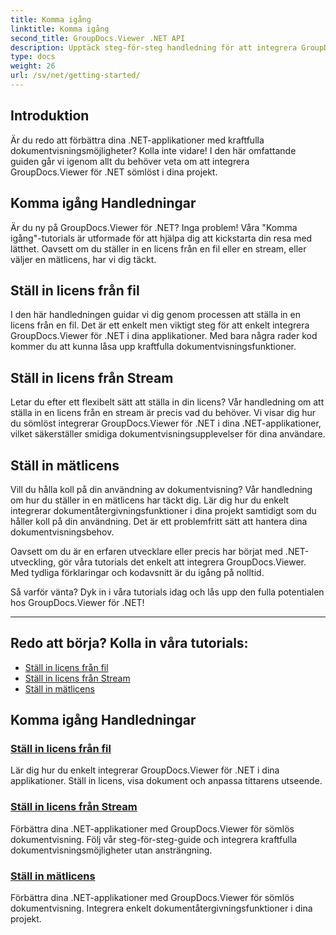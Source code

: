 ```yaml
---
title: Komma igång
linktitle: Komma igång
second_title: GroupDocs.Viewer .NET API
description: Upptäck steg-för-steg handledning för att integrera GroupDocs.Viewer för .NET sömlöst i dina applikationer. Lär dig att ställa in licenser och anpassa tittarens utseende.
type: docs
weight: 26
url: /sv/net/getting-started/
---
```


## Introduktion

Är du redo att förbättra dina .NET-applikationer med kraftfulla dokumentvisningsmöjligheter? Kolla inte vidare! I den här omfattande guiden går vi igenom allt du behöver veta om att integrera GroupDocs.Viewer för .NET sömlöst i dina projekt.

## Komma igång Handledningar

Är du ny på GroupDocs.Viewer för .NET? Inga problem! Våra "Komma igång"-tutorials är utformade för att hjälpa dig att kickstarta din resa med lätthet. Oavsett om du ställer in en licens från en fil eller en stream, eller väljer en mätlicens, har vi dig täckt.

## Ställ in licens från fil

I den här handledningen guidar vi dig genom processen att ställa in en licens från en fil. Det är ett enkelt men viktigt steg för att enkelt integrera GroupDocs.Viewer för .NET i dina applikationer. Med bara några rader kod kommer du att kunna låsa upp kraftfulla dokumentvisningsfunktioner.

## Ställ in licens från Stream

Letar du efter ett flexibelt sätt att ställa in din licens? Vår handledning om att ställa in en licens från en stream är precis vad du behöver. Vi visar dig hur du sömlöst integrerar GroupDocs.Viewer för .NET i dina .NET-applikationer, vilket säkerställer smidiga dokumentvisningsupplevelser för dina användare.

## Ställ in mätlicens

Vill du hålla koll på din användning av dokumentvisning? Vår handledning om hur du ställer in en mätlicens har täckt dig. Lär dig hur du enkelt integrerar dokumentåtergivningsfunktioner i dina projekt samtidigt som du håller koll på din användning. Det är ett problemfritt sätt att hantera dina dokumentvisningsbehov.

Oavsett om du är en erfaren utvecklare eller precis har börjat med .NET-utveckling, gör våra tutorials det enkelt att integrera GroupDocs.Viewer. Med tydliga förklaringar och kodavsnitt är du igång på nolltid.

Så varför vänta? Dyk in i våra tutorials idag och lås upp den fulla potentialen hos GroupDocs.Viewer för .NET!

---

## Redo att börja? Kolla in våra tutorials:

- [Ställ in licens från fil](./set-license-from-file/)
- [Ställ in licens från Stream](./set-license-from-stream/)
- [Ställ in mätlicens](./set-metered-license/)

## Komma igång Handledningar
### [Ställ in licens från fil](./set-license-from-file/)
Lär dig hur du enkelt integrerar GroupDocs.Viewer för .NET i dina applikationer. Ställ in licens, visa dokument och anpassa tittarens utseende.
### [Ställ in licens från Stream](./set-license-from-stream/)
Förbättra dina .NET-applikationer med GroupDocs.Viewer för sömlös dokumentvisning. Följ vår steg-för-steg-guide och integrera kraftfulla dokumentvisningsmöjligheter utan ansträngning.
### [Ställ in mätlicens](./set-metered-license/)
Förbättra dina .NET-applikationer med GroupDocs.Viewer för sömlös dokumentvisning. Integrera enkelt dokumentåtergivningsfunktioner i dina projekt.